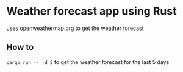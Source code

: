 # Weather forecast app using Rust

uses openweathermap.org to get the weather forecast

## How to
`cargo run -- -d 5` to get the weather forecast for the last 5 days
